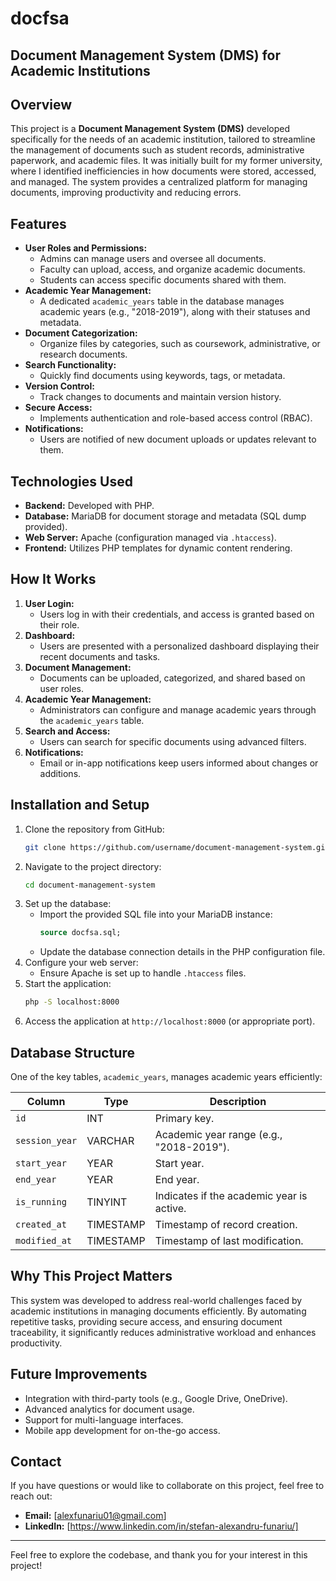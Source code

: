 # docfsa

## Document Management System (DMS) for Academic Institutions

## Overview

This project is a **Document Management System (DMS)** developed specifically for the needs of an academic institution, tailored to streamline the management of documents such as student records, administrative paperwork, and academic files. It was initially built for my former university, where I identified inefficiencies in how documents were stored, accessed, and managed. The system provides a centralized platform for managing documents, improving productivity and reducing errors.

## Features

- **User Roles and Permissions:**
  - Admins can manage users and oversee all documents.
  - Faculty can upload, access, and organize academic documents.
  - Students can access specific documents shared with them.
- **Academic Year Management:**
  - A dedicated `academic_years` table in the database manages academic years (e.g., "2018-2019"), along with their statuses and metadata.
- **Document Categorization:**
  - Organize files by categories, such as coursework, administrative, or research documents.
- **Search Functionality:**
  - Quickly find documents using keywords, tags, or metadata.
- **Version Control:**
  - Track changes to documents and maintain version history.
- **Secure Access:**
  - Implements authentication and role-based access control (RBAC).
- **Notifications:**
  - Users are notified of new document uploads or updates relevant to them.

## Technologies Used

- **Backend:** Developed with PHP.
- **Database:** MariaDB for document storage and metadata (SQL dump provided).
- **Web Server:** Apache (configuration managed via `.htaccess`).
- **Frontend:** Utilizes PHP templates for dynamic content rendering.

## How It Works

1. **User Login:**
   - Users log in with their credentials, and access is granted based on their role.
2. **Dashboard:**
   - Users are presented with a personalized dashboard displaying their recent documents and tasks.
3. **Document Management:**
   - Documents can be uploaded, categorized, and shared based on user roles.
4. **Academic Year Management:**
   - Administrators can configure and manage academic years through the `academic_years` table.
5. **Search and Access:**
   - Users can search for specific documents using advanced filters.
6. **Notifications:**
   - Email or in-app notifications keep users informed about changes or additions.

## Installation and Setup

1. Clone the repository from GitHub:
   ```bash
   git clone https://github.com/username/document-management-system.git
   ```
2. Navigate to the project directory:
   ```bash
   cd document-management-system
   ```
3. Set up the database:
   - Import the provided SQL file into your MariaDB instance:
     ```sql
     source docfsa.sql;
     ```
   - Update the database connection details in the PHP configuration file.
4. Configure your web server:
   - Ensure Apache is set up to handle `.htaccess` files.
5. Start the application:
   ```bash
   php -S localhost:8000
   ```
6. Access the application at `http://localhost:8000` (or appropriate port).

## Database Structure

One of the key tables, `academic_years`, manages academic years efficiently:

| Column        | Type         | Description                                     |
|---------------|--------------|-------------------------------------------------|
| `id`          | INT          | Primary key.                                   |
| `session_year`| VARCHAR      | Academic year range (e.g., "2018-2019").      |
| `start_year`  | YEAR         | Start year.                                    |
| `end_year`    | YEAR         | End year.                                      |
| `is_running`  | TINYINT      | Indicates if the academic year is active.      |
| `created_at`  | TIMESTAMP    | Timestamp of record creation.                  |
| `modified_at` | TIMESTAMP    | Timestamp of last modification.                |

## Why This Project Matters

This system was developed to address real-world challenges faced by academic institutions in managing documents efficiently. By automating repetitive tasks, providing secure access, and ensuring document traceability, it significantly reduces administrative workload and enhances productivity.

## Future Improvements

- Integration with third-party tools (e.g., Google Drive, OneDrive).
- Advanced analytics for document usage.
- Support for multi-language interfaces.
- Mobile app development for on-the-go access.

## Contact

If you have questions or would like to collaborate on this project, feel free to reach out:

- **Email:** [alexfunariu01@gmail.com]
- **LinkedIn:** [https://www.linkedin.com/in/stefan-alexandru-funariu/]

---

Feel free to explore the codebase, and thank you for your interest in this project!

